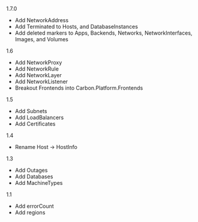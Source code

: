 ﻿1.7.0
- Add NetworkAddress
- Add Terminated to Hosts, and DatabaseInstances
- Add deleted markers to Apps, Backends, Networks, NetworkInterfaces, Images, and Volumes

1.6
- Add NetworkProxy
- Add NetworkRule
- Add NetworkLayer
- Add NetworkListener
- Breakout Frontends into Carbon.Platform.Frontends

1.5
- Add Subnets
- Add LoadBalancers
- Add Certificates

1.4
- Rename Host -> HostInfo

1.3
- Add Outages
- Add Databases
- Add MachineTypes

1.1
- Add errorCount
- Add regions
